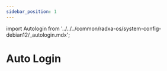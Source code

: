 ```yaml
---
sidebar_position: 1
---
```


import Autologin from '../../../common/radxa-os/system-config-debian12/\_autologin.mdx';

# Auto Login

<Autologin />
